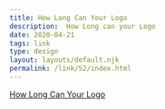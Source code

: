 ```yaml
---
title: How Long Can Your Logo 
description:  How Long can your Logo
date: 2020-04-21
tags: link
type: design
layout: layouts/default.njk
permalink: /link/52/index.html
---
```


[How Long Can Your Logo](https://howlowcanyourlogo.com/)
